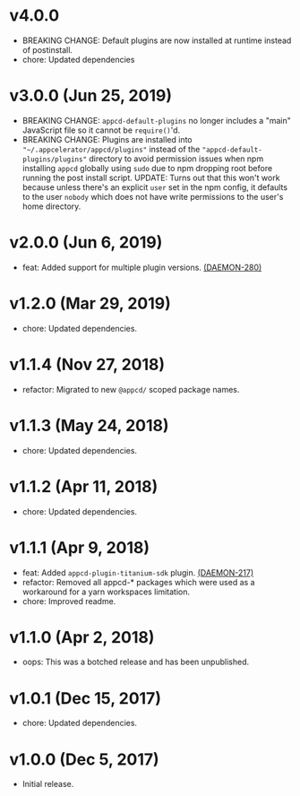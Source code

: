 # v4.0.0

 * BREAKING CHANGE: Default plugins are now installed at runtime instead of postinstall.
 * chore: Updated dependencies

# v3.0.0 (Jun 25, 2019)

 * BREAKING CHANGE: `appcd-default-plugins` no longer includes a "main" JavaScript file so it
   cannot be `require()`'d.
 * BREAKING CHANGE: Plugins are installed into `"~/.appcelerator/appcd/plugins"` instead of the
   `"appcd-default-plugins/plugins"` directory to avoid permission issues when npm installing
   `appcd` globally using `sudo` due to npm dropping root before running the post install script.
   UPDATE: Turns out that this won't work because unless there's an explicit `user` set in the
   npm config, it defaults to the user `nobody` which does not have write permissions to the
   user's home directory.

# v2.0.0 (Jun 6, 2019)

 * feat: Added support for multiple plugin versions.
   [(DAEMON-280)](https://jira.appcelerator.org/browse/DAEMON-280)

# v1.2.0 (Mar 29, 2019)

 * chore: Updated dependencies.

# v1.1.4 (Nov 27, 2018)

 * refactor: Migrated to new `@appcd/` scoped package names.

# v1.1.3 (May 24, 2018)

 * chore: Updated dependencies.

# v1.1.2 (Apr 11, 2018)

 * chore: Updated dependencies.

# v1.1.1 (Apr 9, 2018)

 * feat: Added `appcd-plugin-titanium-sdk` plugin.
   [(DAEMON-217)](https://jira.appcelerator.org/browse/DAEMON-217)
 * refactor: Removed all appcd-* packages which were used as a workaround for a yarn workspaces limitation.
 * chore: Improved readme.

# v1.1.0 (Apr 2, 2018)

 * oops: This was a botched release and has been unpublished.

# v1.0.1 (Dec 15, 2017)

 * chore: Updated dependencies.

# v1.0.0 (Dec 5, 2017)

 - Initial release.
